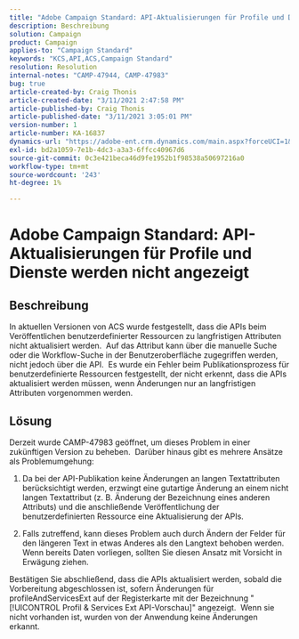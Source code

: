 ```yaml
---
title: "Adobe Campaign Standard: API-Aktualisierungen für Profile und Dienste werden nicht übernommen."
description: Beschreibung
solution: Campaign
product: Campaign
applies-to: "Campaign Standard"
keywords: "KCS,API,ACS,Campaign Standard"
resolution: Resolution
internal-notes: "CAMP-47944, CAMP-47983"
bug: true
article-created-by: Craig Thonis
article-created-date: "3/11/2021 2:47:58 PM"
article-published-by: Craig Thonis
article-published-date: "3/11/2021 3:05:01 PM"
version-number: 1
article-number: KA-16837
dynamics-url: "https://adobe-ent.crm.dynamics.com/main.aspx?forceUCI=1&pagetype=entityrecord&etn=knowledgearticle&id=9e584fc3-7882-eb11-a812-000d3a3b2c6b"
exl-id: bd2a1059-7e1b-4dc3-a3a3-6ffcc40967d6
source-git-commit: 0c3e421beca46d9fe1952b1f98538a50697216a0
workflow-type: tm+mt
source-wordcount: '243'
ht-degree: 1%

---
```


# Adobe Campaign Standard: API-Aktualisierungen für Profile und Dienste werden nicht angezeigt

## Beschreibung


In aktuellen Versionen von ACS wurde festgestellt, dass die APIs beim Veröffentlichen benutzerdefinierter Ressourcen zu langfristigen Attributen nicht aktualisiert werden.  Auf das Attribut kann über die manuelle Suche oder die Workflow-Suche in der Benutzeroberfläche zugegriffen werden, nicht jedoch über die API.  Es wurde ein Fehler beim Publikationsprozess für benutzerdefinierte Ressourcen festgestellt, der nicht erkennt, dass die APIs aktualisiert werden müssen, wenn Änderungen nur an langfristigen Attributen vorgenommen werden.


## Lösung


Derzeit wurde CAMP-47983 geöffnet, um dieses Problem in einer zukünftigen Version zu beheben.  Darüber hinaus gibt es mehrere Ansätze als Problemumgehung:

1) Da bei der API-Publikation keine Änderungen an langen Textattributen berücksichtigt werden, erzwingt eine gutartige Änderung an einem nicht langen Textattribut (z. B. Änderung der Bezeichnung eines anderen Attributs) und die anschließende Veröffentlichung der benutzerdefinierten Ressource eine Aktualisierung der APIs.

2) Falls zutreffend, kann dieses Problem auch durch Ändern der Felder für den längeren Text in etwas Anderes als den Langtext behoben werden.  Wenn bereits Daten vorliegen, sollten Sie diesen Ansatz mit Vorsicht in Erwägung ziehen.



Bestätigen Sie abschließend, dass die APIs aktualisiert werden, sobald die Vorbereitung abgeschlossen ist, sofern Änderungen für profileAndServicesExt auf der Registerkarte mit der Bezeichnung &quot;[!UICONTROL Profil &amp; Services Ext API-Vorschau]&quot; angezeigt.  Wenn sie nicht vorhanden ist, wurden von der Anwendung keine Änderungen erkannt.

